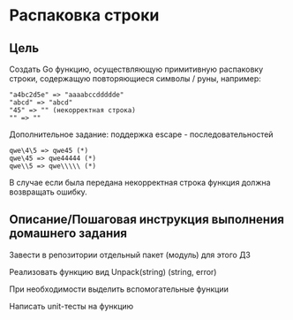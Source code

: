 # Распаковка строки

## Цель
Создать Go функцию, осуществляющую примитивную распаковку строки, содержащую повторяющиеся символы / руны, например:
```
"a4bc2d5e" => "aaaabccddddde"
"abcd" => "abcd"
"45" => "" (некорректная строка)
"" => ""
```
Дополнительное задание: поддержка escape - последовательностей
```
qwe\4\5 => qwe45 (*)
qwe\45 => qwe44444 (*)
qwe\\5 => qwe\\\\\ (*)
```
В случае если была передана некорректная строка функция должна возвращать ошибку.

## Описание/Пошаговая инструкция выполнения домашнего задания
Завести в репозитории отдельный пакет (модуль) для этого ДЗ

Реализовать функцию вид Unpack(string) (string, error)

При необходимости выделить вспомогательные функции

Написать unit-тесты на функцию